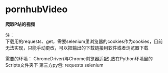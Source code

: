 # pornhubVideo
__爬取P站的视频__  

注：  
下载用的requests、get，需要selenium里浏览器的cookies作为cookies，目前无法实现，只能手动更改，可以把输出的下载链接用软件或者浏览器下载  

需要的环境： 
ChromeDriver(与Chrome浏览器适配),放在Python环境里的Scripts文件夹下 
第三方py包: 
requests 
selenium 
